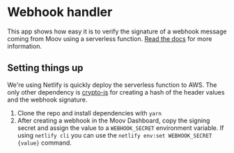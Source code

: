 # Webhook handler

This app shows how easy it is to verify the signature of a webhook message coming from Moov using a serverless function. [Read the docs](https://docs.moov.io/guides/developer-tools/webhooks/) for more information.

## Setting things up

We're using Netlify is quickly deploy the serverless function to AWS. The only other dependency is [crypto-js](https://github.com/brix/crypto-js) for creating a hash of the header values and the webhook signature.

1. Clone the repo and install dependencies with `yarn`
2. After creating a webhook in the Moov Dashboard, copy the signing secret and assign the value to a `WEBHOOK_SECRET` environment variable. If using `netlify cli` you can use the `netlify env:set WEBHOOK_SECRET {value}` command.

